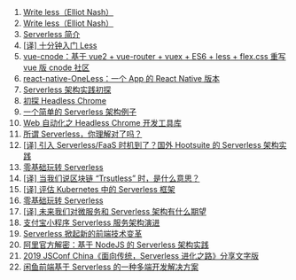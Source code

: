 1. [Write less（Elliot Nash）](https://weekly.manong.io/bounce?url=http%3A%2F%2Fgetnashty.com%2Fwrite-less&aid=59&nid=4)
1. [Write less（Elliot Nash）](https://weekly.manong.io/bounce?url=http%3A%2F%2Fgetnashty.com%2Fwrite-less&aid=59&nid=16)
1. [Serverless 简介](https://weekly.manong.io/bounce?url=https%3A%2F%2Ftoutiao.io%2Fk%2Fg1lnlz&aid=8115&nid=145)
1. [[译] 十分钟入门 Less](https://weekly.manong.io/bounce?url=https%3A%2F%2Ftoutiao.io%2Fk%2Fpn9za4&aid=8162&nid=146)
1. [vue-cnode：基于 vue2 + vue-router + vuex + ES6 + less + flex.css 重写 vue 版 cnode 社区](https://weekly.manong.io/bounce?url=https%3A%2F%2Ftoutiao.io%2Fk%2Fl327n0&aid=8317&nid=148)
1. [react-native-OneLess：一个 App 的 React Native 版本](https://weekly.manong.io/bounce?url=https%3A%2F%2Ftoutiao.io%2Fk%2Ft815mw&aid=8428&nid=150)
1. [Serverless 架构实践初探](https://weekly.manong.io/bounce?url=https%3A%2F%2Ftoutiao.io%2Fk%2Fpgs1p0&aid=9716&nid=169)
1. [初探 Headless Chrome](https://weekly.manong.io/bounce?url=https%3A%2F%2Ftoutiao.io%2Fk%2Fcl13ua&aid=9832&nid=170)
1. [一个简单的 Serverless 架构例子](https://weekly.manong.io/bounce?url=https%3A%2F%2Ftoutiao.io%2Fk%2Farn3ug&aid=9834&nid=170)
1. [Web 自动化之 Headless Chrome 开发工具库](https://weekly.manong.io/bounce?url=https%3A%2F%2Ftoutiao.io%2Fk%2Fd7ldfh&aid=10105&nid=174)
1. [所谓 Serverless，你理解对了吗？](https://weekly.manong.io/bounce?url=https%3A%2F%2Ftoutiao.io%2Fk%2Fi4omvo&aid=12016&nid=200)
1. [[译] 引入 Serverless/FaaS 时机到了？国外 Hootsuite 的 Serverless 架构实践](https://weekly.manong.io/bounce?url=http%3A%2F%2Fmp.weixin.qq.com%2Fs%2FbdbWQ5YsgrNArpI6Wp81pA&aid=12036&nid=201)
1. [零基础玩转 Serverless](https://weekly.manong.io/bounce?url=https%3A%2F%2Ftoutiao.io%2Fk%2Fwi75xe&aid=12305&nid=204)
1. [[译] 当我们说区块链 “Trsutless” 时，是什么意思？](https://weekly.manong.io/bounce?url=https%3A%2F%2Fmp.weixin.qq.com%2Fs%2FHVn57m-q-IaqiJNz7-vnCw&aid=13072&nid=215)
1. [[译] 评估 Kubernetes 中的 Serverless 框架](https://weekly.manong.io/bounce?url=https%3A%2F%2Fmp.weixin.qq.com%2Fs%2FRL4d_-pMaGup5BFxCnTL-g&aid=14690&nid=239)
1. [零基础玩转 Serverless](https://weekly.manong.io/bounce?url=https%3A%2F%2Fmp.weixin.qq.com%2Fs%2FUcyEnwd20XnlYsPMVZ1iug&aid=14959&nid=244)
1. [[译] 未来我们对微服务和 Serverless 架构有什么期望](https://weekly.manong.io/bounce?url=https%3A%2F%2Fmp.weixin.qq.com%2Fs%2FhhX7DAkwutP5siew1NUBDg&aid=15866&nid=257)
1. [支付宝小程序 Serverless 服务架构演进](https://weekly.manong.io/bounce?url=https%3A%2F%2Fmp.weixin.qq.com%2Fs%3F__biz%3DMzUyMDk2MzUzMQ%3D%3D%26mid%3D2247484320%26idx%3D1%26sn%3Dd0fb43b53c5a08572e095cc073517b3f&aid=16166&nid=261)
1. [Serverless 掀起新的前端技术变革](https://weekly.manong.io/bounce?url=https%3A%2F%2Ftoutiao.io%2Fk%2F8sctee&aid=17145&nid=272)
1. [阿里官方解密：基于 NodeJS 的 Serverless 架构实践](https://weekly.manong.io/bounce?nid=283&aid=17894&url=https%3A%2F%2Fmp.weixin.qq.com%2Fs%2FrR8VK7RodyCofOiSehF6fA)
1. [2019 JSConf China《面向传统，Serverless 进化之路》分享文字版](https://weekly.manong.io/bounce?nid=283&aid=17931&url=https%3A%2F%2Ftoutiao.io%2Fk%2F6sngx4f)
1. [闲鱼前端基于 Serverless 的一种多端开发解决方案](https://weekly.manong.io/bounce?nid=284&aid=17987&url=https%3A%2F%2Fmp.weixin.qq.com%2Fs%2FVLsVTe4ZyOJ9rNyVf5aXyg)
